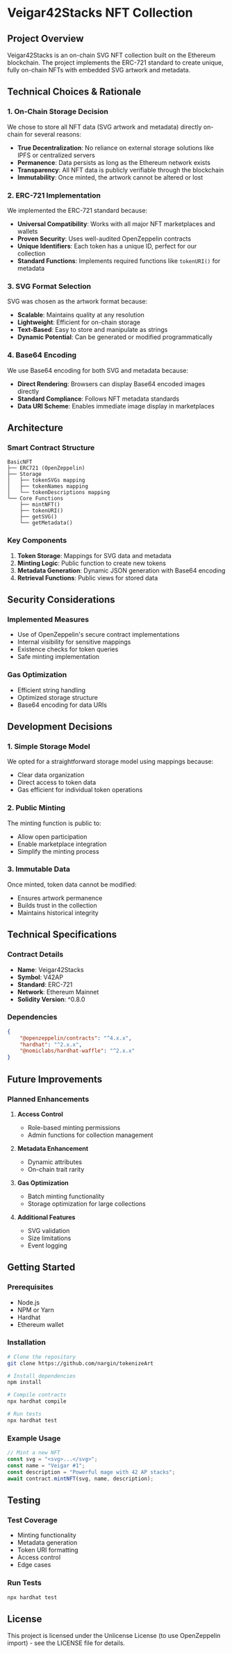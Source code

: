# Veigar42Stacks NFT Collection

## Project Overview

Veigar42Stacks is an on-chain SVG NFT collection built on the Ethereum blockchain. The project implements the ERC-721 standard to create unique, fully on-chain NFTs with embedded SVG artwork and metadata.

## Technical Choices & Rationale

### 1. On-Chain Storage Decision

We chose to store all NFT data (SVG artwork and metadata) directly on-chain for several reasons:

-   **True Decentralization**: No reliance on external storage solutions like IPFS or centralized servers
-   **Permanence**: Data persists as long as the Ethereum network exists
-   **Transparency**: All NFT data is publicly verifiable through the blockchain
-   **Immutability**: Once minted, the artwork cannot be altered or lost

### 2. ERC-721 Implementation

We implemented the ERC-721 standard because:

-   **Universal Compatibility**: Works with all major NFT marketplaces and wallets
-   **Proven Security**: Uses well-audited OpenZeppelin contracts
-   **Unique Identifiers**: Each token has a unique ID, perfect for our collection
-   **Standard Functions**: Implements required functions like `tokenURI()` for metadata

### 3. SVG Format Selection

SVG was chosen as the artwork format because:

-   **Scalable**: Maintains quality at any resolution
-   **Lightweight**: Efficient for on-chain storage
-   **Text-Based**: Easy to store and manipulate as strings
-   **Dynamic Potential**: Can be generated or modified programmatically

### 4. Base64 Encoding

We use Base64 encoding for both SVG and metadata because:

-   **Direct Rendering**: Browsers can display Base64 encoded images directly
-   **Standard Compliance**: Follows NFT metadata standards
-   **Data URI Scheme**: Enables immediate image display in marketplaces

## Architecture

### Smart Contract Structure

```
BasicNFT
├── ERC721 (OpenZeppelin)
├── Storage
│   ├── tokenSVGs mapping
│   ├── tokenNames mapping
│   └── tokenDescriptions mapping
└── Core Functions
    ├── mintNFT()
    ├── tokenURI()
    ├── getSVG()
    └── getMetadata()
```

### Key Components

1. **Token Storage**: Mappings for SVG data and metadata
2. **Minting Logic**: Public function to create new tokens
3. **Metadata Generation**: Dynamic JSON generation with Base64 encoding
4. **Retrieval Functions**: Public views for stored data

## Security Considerations

### Implemented Measures

-   Use of OpenZeppelin's secure contract implementations
-   Internal visibility for sensitive mappings
-   Existence checks for token queries
-   Safe minting implementation

### Gas Optimization

-   Efficient string handling
-   Optimized storage structure
-   Base64 encoding for data URIs

## Development Decisions

### 1. Simple Storage Model

We opted for a straightforward storage model using mappings because:

-   Clear data organization
-   Direct access to token data
-   Gas efficient for individual token operations

### 2. Public Minting

The minting function is public to:

-   Allow open participation
-   Enable marketplace integration
-   Simplify the minting process

### 3. Immutable Data

Once minted, token data cannot be modified:

-   Ensures artwork permanence
-   Builds trust in the collection
-   Maintains historical integrity

## Technical Specifications

### Contract Details

-   **Name**: Veigar42Stacks
-   **Symbol**: V42AP
-   **Standard**: ERC-721
-   **Network**: Ethereum Mainnet
-   **Solidity Version**: ^0.8.0

### Dependencies

```json
{
	"@openzeppelin/contracts": "^4.x.x",
	"hardhat": "^2.x.x",
	"@nomiclabs/hardhat-waffle": "^2.x.x"
}
```

## Future Improvements

### Planned Enhancements

1. **Access Control**

    - Role-based minting permissions
    - Admin functions for collection management

2. **Metadata Enhancement**

    - Dynamic attributes
    - On-chain trait rarity

3. **Gas Optimization**

    - Batch minting functionality
    - Storage optimization for large collections

4. **Additional Features**
    - SVG validation
    - Size limitations
    - Event logging

## Getting Started

### Prerequisites

-   Node.js
-   NPM or Yarn
-   Hardhat
-   Ethereum wallet

### Installation

```bash
# Clone the repository
git clone https://github.com/nargin/tokenizeArt

# Install dependencies
npm install

# Compile contracts
npx hardhat compile

# Run tests
npx hardhat test
```

### Example Usage

```javascript
// Mint a new NFT
const svg = "<svg>...</svg>";
const name = "Veigar #1";
const description = "Powerful mage with 42 AP stacks";
await contract.mintNFT(svg, name, description);
```

## Testing

### Test Coverage

-   Minting functionality
-   Metadata generation
-   Token URI formatting
-   Access control
-   Edge cases

### Run Tests

```bash
npx hardhat test
```

## License

This project is licensed under the Unlicense License (to use OpenZeppelin import) - see the LICENSE file for details.

